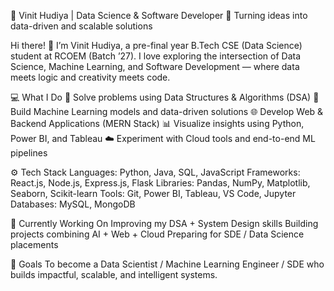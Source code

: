 🧠 Vinit Hudiya | Data Science & Software Developer
🚀 Turning ideas into data-driven and scalable solutions

Hi there! 👋
I’m Vinit Hudiya, a pre-final year B.Tech CSE (Data Science) student at RCOEM (Batch ’27).
I love exploring the intersection of Data Science, Machine Learning, and Software Development — where data meets logic and creativity meets code.

💻 What I Do
🧩 Solve problems using Data Structures & Algorithms (DSA)
🤖 Build Machine Learning models and data-driven solutions
🌐 Develop Web & Backend Applications (MERN Stack)
📊 Visualize insights using Python, Power BI, and Tableau
☁️ Experiment with Cloud tools and end-to-end ML pipelines

⚙️ Tech Stack
Languages: Python, Java, SQL, JavaScript
Frameworks: React.js, Node.js, Express.js, Flask
Libraries: Pandas, NumPy, Matplotlib, Seaborn, Scikit-learn
Tools: Git, Power BI, Tableau, VS Code, Jupyter
Databases: MySQL, MongoDB

🌱 Currently Working On
Improving my DSA + System Design skills
Building projects combining AI + Web + Cloud
Preparing for SDE / Data Science placements

🎯 Goals
To become a Data Scientist / Machine Learning Engineer / SDE who builds impactful, scalable, and intelligent systems.
